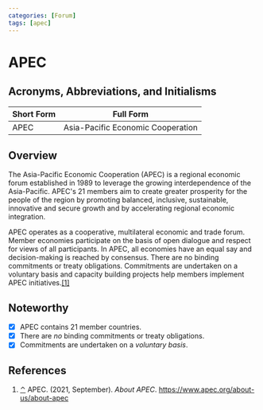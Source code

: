 ```yaml
---
categories: [Forum]
tags: [apec]
---
```


# APEC

## Acronyms, Abbreviations, and Initialisms

| Short Form | Full Form |
| - | - |
| APEC | Asia-Pacific Economic Cooperation |

## Overview

<span id="rev1"></span>The Asia-Pacific Economic Cooperation (APEC) is a regional economic forum established in 1989 to leverage the growing interdependence of the Asia-Pacific. APEC's 21 members aim to create greater prosperity for the people of the region by promoting balanced, inclusive, sustainable, innovative and secure growth and by accelerating regional economic integration.

APEC operates as a cooperative, multilateral economic and trade forum. Member economies participate on the basis of open dialogue and respect for views of all participants. In APEC, all economies have an equal say and decision-making is reached by consensus. There are no binding commitments or treaty obligations. Commitments are undertaken on a voluntary basis and capacity building projects help members implement APEC initiatives.[[1]](#ref1)

## Noteworthy

- [x] APEC contains 21 member countries.
- [x] There are *no* binding commitments or treaty obligations.
- [x] Commitments are undertaken on a *voluntary basis*.

## References

1. <span id="ref1"></span>[⌃](#rev1) APEC. (2021, September). *About APEC*. https://www.apec.org/about-us/about-apec